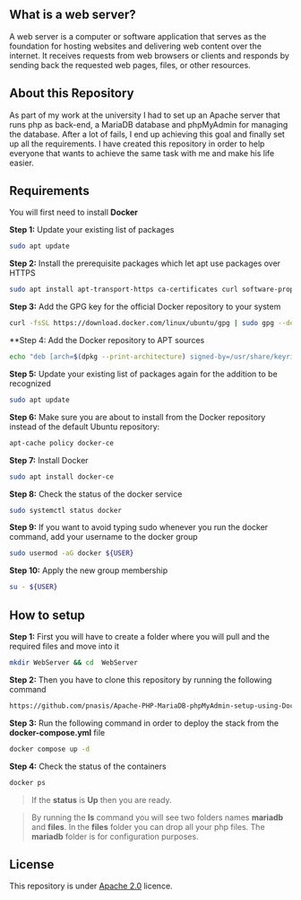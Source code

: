 ## What is a web server?

A web server is a computer or software application that serves as the foundation for hosting websites and delivering web content over the internet. It receives requests from web browsers or clients and responds by sending back the requested web pages, files, or other resources.

## About this Repository

As part of my work at the university I had to set up an Apache server that runs php as back-end, a MariaDB database and phpMyAdmin for managing the database. After a lot of fails, I end up achieving this goal and finally set up all the requirements. I have created this repository in order to help everyone that wants to achieve the same task with me and make his life easier.

## Requirements
You will first need to  install **Docker**

**Step 1:** Update your existing list of packages
```Bash
sudo apt update
```
**Step 2:** Install the prerequisite packages which let apt use packages over HTTPS
```Bash
sudo apt install apt-transport-https ca-certificates curl software-properties-common
```
**Step 3:** Add the GPG key for the official Docker repository to your system
```Bash
curl -fsSL https://download.docker.com/linux/ubuntu/gpg | sudo gpg --dearmor -o /usr/share/keyrings/docker-archive-keyring.gpg
```
**Step 4: Add the Docker repository to APT sources
```Bash
echo "deb [arch=$(dpkg --print-architecture) signed-by=/usr/share/keyrings/docker-archive-keyring.gpg] https://download.docker.com/linux/ubuntu $(lsb_release -cs) stable" | sudo tee /etc/apt/sources.list.d/docker.list > /dev/null
```
**Step 5:** Update your existing list of packages again for the addition to be recognized
```Bash
sudo apt update
```
**Step 6:** Make sure you are about to install from the Docker repository instead of the default Ubuntu repository:
```Bash
apt-cache policy docker-ce
```
**Step 7:** Install Docker
```Bash
sudo apt install docker-ce
```
**Step 8:** Check the status of the docker service
```Bash
sudo systemctl status docker
```
**Step 9:** If you want to avoid typing sudo whenever you run the docker command, add your username to the docker group
```Bash
sudo usermod -aG docker ${USER}
```
**Step 10:** Apply the new group membership
```Bash
su - ${USER}
```

## How to setup

**Step 1:** First you will have to create a folder where you will pull and the required files and move into it
```Bash
mkdir WebServer && cd  WebServer
```
**Step 2:** Then you have to clone this repository by running the following command
```Bash
https://github.com/pnasis/Apache-PHP-MariaDB-phpMyAdmin-setup-using-Docker.git
```
**Step 3:** Run the following command in order to deploy the stack from the **docker-compose.yml** file
```Bash
docker compose up -d
```
**Step 4:** Check the status of the containers
```Bash
docker ps
```
>If  the **status** is **Up** then you are ready.

>By running the **ls** command you will see two folders names **mariadb** and **files**. In the **files** folder you can drop all your php files. The **mariadb** folder is for configuration purposes.

## License

This repository is under [Apache 2.0](https://choosealicense.com/licenses/mit/) licence.
